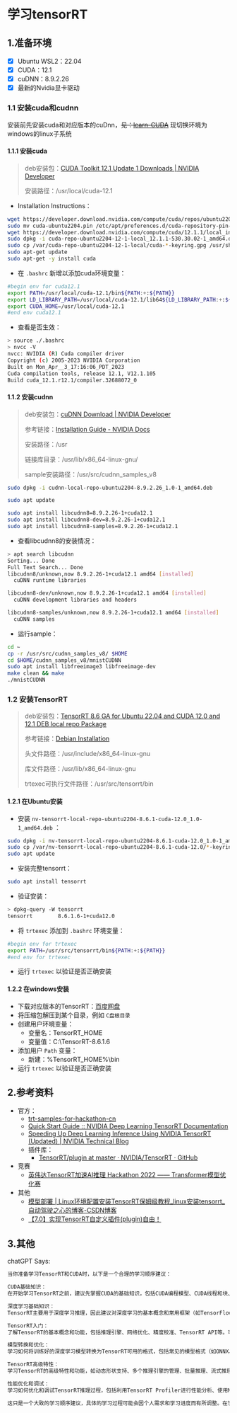 # 学习tensorRT

## 1.准备环境
- [x] Ubuntu WSL2：22.04
- [x] CUDA：12.1
- [x] cuDNN：8.9.2.26
- [x] 最新的Nvidia显卡驱动

### 1.1 安装cuda和cudnn

安装前先安装cuda和对应版本的cuDnn，~~见：[learn-CUDA](https://github.com/Sknp1006/learn-CUDA#11%E5%AE%89%E8%A3%85cuda%E4%B8%8Ecudnn)~~ 现切换环境为windows的linux子系统

#### 1.1.1 安装cuda

> deb安装包：[CUDA Toolkit 12.1 Update 1 Downloads | NVIDIA Developer](https://developer.nvidia.com/cuda-downloads?target_os=Linux&target_arch=x86_64&Distribution=Ubuntu&target_version=22.04&target_type=deb_local) 
>
> 安装路径：/usr/local/cuda-12.1

- Installation Instructions：

```bash
wget https://developer.download.nvidia.com/compute/cuda/repos/ubuntu2204/x86_64/cuda-ubuntu2204.pin
sudo mv cuda-ubuntu2204.pin /etc/apt/preferences.d/cuda-repository-pin-600
wget https://developer.download.nvidia.com/compute/cuda/12.1.1/local_installers/cuda-repo-ubuntu2204-12-1-local_12.1.1-530.30.02-1_amd64.deb
sudo dpkg -i cuda-repo-ubuntu2204-12-1-local_12.1.1-530.30.02-1_amd64.deb
sudo cp /var/cuda-repo-ubuntu2204-12-1-local/cuda-*-keyring.gpg /usr/share/keyrings/
sudo apt-get update
sudo apt-get -y install cuda
```

- 在 `.bashrc` 新增以添加cuda环境变量：

```bash
#begin env for cuda12.1
export PATH=/usr/local/cuda-12.1/bin${PATH:+:${PATH}}
export LD_LIBRARY_PATH=/usr/local/cuda-12.1/lib64${LD_LIBRARY_PATH:+:${LD_LIBRARY_PATH}}
export CUDA_HOME=/usr/local/cuda-12.1
#end env cuda12.1
```

- 查看是否生效：

```bash
> source ./.bashrc
> nvcc -V
nvcc: NVIDIA (R) Cuda compiler driver
Copyright (c) 2005-2023 NVIDIA Corporation
Built on Mon_Apr__3_17:16:06_PDT_2023
Cuda compilation tools, release 12.1, V12.1.105
Build cuda_12.1.r12.1/compiler.32688072_0
```

#### 1.1.2 安装cudnn

> deb安装包：[cuDNN Download | NVIDIA Developer](https://developer.nvidia.com/rdp/cudnn-download) 
>
> 参考链接：[Installation Guide - NVIDIA Docs](https://docs.nvidia.com/deeplearning/cudnn/install-guide/index.html) 
>
> 安装路径：/usr
>
> 链接库目录：/usr/lib/x86_64-linux-gnu/
>
> sample安装路径：/usr/src/cudnn_samples_v8

```bash
sudo dpkg -i cudnn-local-repo-ubuntu2204-8.9.2.26_1.0-1_amd64.deb

sudo apt update

sudo apt install libcudnn8=8.9.2.26-1+cuda12.1
sudo apt install libcudnn8-dev=8.9.2.26-1+cuda12.1
sudo apt install libcudnn8-samples=8.9.2.26-1+cuda12.1
```

- 查看libcudnn8的安装情况：

```bash
> apt search libcudnn
Sorting... Done
Full Text Search... Done
libcudnn8/unknown,now 8.9.2.26-1+cuda12.1 amd64 [installed]
  cuDNN runtime libraries

libcudnn8-dev/unknown,now 8.9.2.26-1+cuda12.1 amd64 [installed]
  cuDNN development libraries and headers

libcudnn8-samples/unknown,now 8.9.2.26-1+cuda12.1 amd64 [installed]
  cuDNN samples
```

- 运行sample：

```bash
cd ~
cp -r /usr/src/cudnn_samples_v8/ $HOME
cd $HOME/cudnn_samples_v8/mnistCUDNN
sudo apt install libfreeimage3 libfreeimage-dev
make clean && make
./mnistCUDNN
```

### 1.2 安装TensorRT

>  deb安装包：[TensorRT 8.6 GA for Ubuntu 22.04 and CUDA 12.0 and 12.1 DEB local repo Package](https://developer.nvidia.com/downloads/compute/machine-learning/tensorrt/secure/8.6.1/local_repos/nv-tensorrt-local-repo-ubuntu2204-8.6.1-cuda-12.0_1.0-1_amd64.deb) 
>
> 参考链接：[Debian Installation](https://docs.nvidia.com/deeplearning/tensorrt/archives/tensorrt-861/install-guide/index.html#installing-debian) 
>
> 头文件路径：/usr/include/x86_64-linux-gnu
>
> 库文件路径：/usr/lib/x86_64-linux-gnu
>
> trtexec可执行文件路径：/usr/src/tensorrt/bin

#### 1.2.1 在Ubuntu安装

- 安装 `nv-tensorrt-local-repo-ubuntu2204-8.6.1-cuda-12.0_1.0-1_amd64.deb` ：

```bash
sudo dpkg -i nv-tensorrt-local-repo-ubuntu2204-8.6.1-cuda-12.0_1.0-1_amd64.deb
sudo cp /var/nv-tensorrt-local-repo-ubuntu2204-8.6.1-cuda-12.0/*-keyring.gpg /usr/share/keyrings/
sudo apt update
```

- 安装完整tensorrt：

```bash
sudo apt install tensorrt
```

- 验证安装：

```bash
> dpkg-query -W tensorrt
tensorrt        8.6.1.6-1+cuda12.0
```

- 将 `trtexec` 添加到 `.bashrc` 环境变量：

```bash
#begin env for trtexec
export PATH=/usr/src/tensorrt/bin${PATH:+:${PATH}}
#end env for trtexec
```

- 运行 `trtexec` 以验证是否正确安装

#### 1.2.2 在windows安装

- 下载对应版本的TensorRT：[百度网盘](https://pan.baidu.com/s/1sEN0m-OYk5cieKxQkVd8WQ?pwd=xqkh) 
- 将压缩包解压到某个目录，例如 `C盘根目录` 
- 创建用户环境变量：
  - 变量名：TensorRT_HOME
  - 变量值：C:\TensorRT-8.6.1.6
- 添加用户 `Path` 变量：
  - 新建：%TensorRT_HOME%\bin
- 运行 `trtexec` 以验证是否正确安装

## 2.参考资料
- 官方：
  - [trt-samples-for-hackathon-cn](https://github.com/NVIDIA/trt-samples-for-hackathon-cn) 
  - [Quick Start Guide :: NVIDIA Deep Learning TensorRT Documentation](https://docs.nvidia.com/deeplearning/tensorrt/quick-start-guide/) 
  - [Speeding Up Deep Learning Inference Using NVIDIA TensorRT (Updated) | NVIDIA Technical Blog](https://developer.nvidia.com/blog/speeding-up-deep-learning-inference-using-tensorrt-updated/) 
  - 插件库：
    - [TensorRT/plugin at master · NVIDIA/TensorRT · GitHub](https://github.com/NVIDIA/TensorRT/tree/master/plugin) 
- 竞赛
  - [英伟达TensorRT加速AI推理 Hackathon 2022 —— Transformer模型优化赛](https://tianchi.aliyun.com/competition/entrance/531953/information) 
- 其他
  - [模型部署 | Linux环境配置安装TensorRT保姆级教程_linux安装tensorrt_自动驾驶之心的博客-CSDN博客](https://blog.csdn.net/CV_Autobot/article/details/129020014) 
  - [【7.0】实现TensorRT自定义插件(plugin)自由！](https://zhuanlan.zhihu.com/p/297002406) 


## 3.其他

chatGPT Says:
```txt
当你准备学习TensorRT和CUDA时，以下是一个合理的学习顺序建议：

CUDA基础知识：
在开始学习TensorRT之前，建议先掌握CUDA的基础知识，包括CUDA编程模型、CUDA线程和块、内存管理、CUDA核函数编写等。你可以阅读NVIDIA的CUDA文档和教程，进行实践和编程练习。

深度学习基础知识：
TensorRT主要用于深度学习推理，因此建议对深度学习的基本概念和常用框架（如TensorFlow或PyTorch）有一定的了解。这包括神经网络的基本原理、常见的深度学习模型和网络结构、模型训练和优化等。

TensorRT入门：
了解TensorRT的基本概念和功能，包括推理引擎、网络优化、精度校准、TensorRT API等。可以从NVIDIA官方文档和教程开始，了解TensorRT的安装、配置和基本用法。

模型转换和优化：
学习如何将训练好的深度学习模型转换为TensorRT可用的格式，包括常见的模型格式（如ONNX、TensorFlow SavedModel）的转换和优化过程。掌握TensorRT的网络优化技术，如层融合、量化、剪枝等，以提高推理性能和效率。

TensorRT高级特性：
学习TensorRT的高级特性和功能，如动态形状支持、多个推理引擎的管理、批量推理、流式推理等。了解如何在TensorRT中使用插件和自定义层，以适应特定的应用需求。

性能优化和调试：
学习如何优化和调试TensorRT推理过程，包括利用TensorRT Profiler进行性能分析、使用NVIDIA Nsight工具进行GPU性能分析、内存优化和调试技巧等。

这只是一个大致的学习顺序建议，具体的学习过程可能会因个人需求和学习进度而有所调整。在学习过程中，参考官方文档、教程和示例代码是非常重要的，同时可以参与社区讨论、阅读相关的论文和博客，以扩展对TensorRT和CUDA的理解和应用。
```